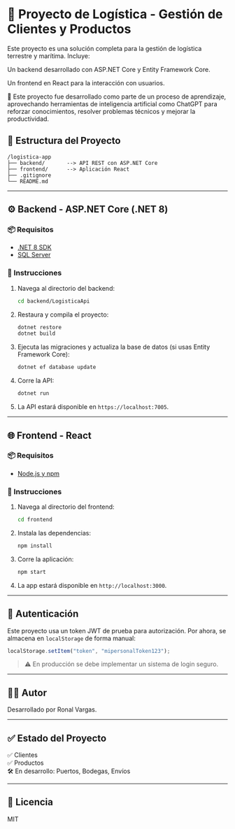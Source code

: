 # 🚚 Proyecto de Logística - Gestión de Clientes y Productos

Este proyecto es una solución completa para la gestión de logística terrestre y marítima. Incluye:

Un backend desarrollado con ASP.NET Core y Entity Framework Core.

Un frontend en React para la interacción con usuarios.

🧠 Este proyecto fue desarrollado como parte de un proceso de aprendizaje, aprovechando herramientas de inteligencia artificial como ChatGPT para reforzar conocimientos, resolver problemas técnicos y mejorar la productividad.

## 📁 Estructura del Proyecto

```
/logistica-app
├── backend/       --> API REST con ASP.NET Core
├── frontend/      --> Aplicación React
├── .gitignore
└── README.md
```

---

## ⚙️ Backend - ASP.NET Core (.NET 8)

### 📦 Requisitos

- [.NET 8 SDK](https://dotnet.microsoft.com/download)
- [SQL Server](https://www.microsoft.com/en-us/sql-server/sql-server-downloads)

### 🚀 Instrucciones

1. Navega al directorio del backend:

   ```bash
   cd backend/LogisticaApi
   ```

2. Restaura y compila el proyecto:

   ```bash
   dotnet restore
   dotnet build
   ```

3. Ejecuta las migraciones y actualiza la base de datos (si usas Entity Framework Core):

   ```bash
   dotnet ef database update
   ```

4. Corre la API:

   ```bash
   dotnet run
   ```

5. La API estará disponible en `https://localhost:7005`.

---

## 🌐 Frontend - React

### 📦 Requisitos

- [Node.js y npm](https://nodejs.org/)

### 🚀 Instrucciones

1. Navega al directorio del frontend:

   ```bash
   cd frontend
   ```

2. Instala las dependencias:

   ```bash
   npm install
   ```

3. Corre la aplicación:

   ```bash
   npm start
   ```

4. La app estará disponible en `http://localhost:3000`.

---

## 🔐 Autenticación

Este proyecto usa un token JWT de prueba para autorización. Por ahora, se almacena en `localStorage` de forma manual:

```js
localStorage.setItem("token", "mipersonalToken123");
```

> ⚠️ En producción se debe implementar un sistema de login seguro.

---

## 🧑‍💻 Autor

Desarrollado por Ronal Vargas.

---

## ✅ Estado del Proyecto

✅ Clientes  
✅ Productos  
🛠️ En desarrollo: Puertos, Bodegas, Envíos

---

## 📄 Licencia

MIT
